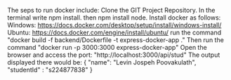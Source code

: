The seps to run docker include:
Clone the GIT Project Repository.
In the terminal write npm install.
then npm install node.
Install docker as follows:
Windows: https://docs.docker.com/desktop/setup/install/windows-install/
Ubuntu: https://docs.docker.com/engine/install/ubuntu/
run the command
"docker build -f backend/Dockerfile -t express-docker-app ."
Then run the command
"docker run -p 3000:3000 express-docker-app"
Open the browser and access the port:
"http://localhost:3000/api/stud"
The output displayed there would be:
{ "name": "Levin Jospeh Poovakulath", "studentId" : "s224877838" }
